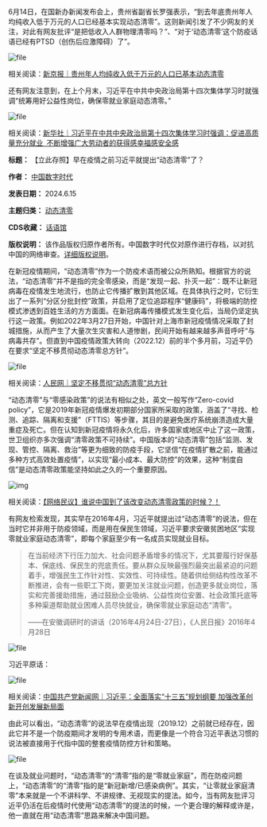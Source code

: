 6月14日，在国新办新闻发布会上，贵州省副省长罗强表示，“到去年底贵州年人均纯收入低于万元的人口已经基本实现动态清零”。这则新闻引发了不少网友的关注，对此有网友批评“是把低收入人群物理清零吗？”、“对于‘动态清零’这个防疫话语已经有PTSD（创伤后应激障碍）了”。


![file](https://chinadigitaltimes.net/chinese/files/2024/06/image-1718444763872.png)


相关阅读：[新京报｜贵州年人均纯收入低于万元的人口已基本动态清零](https://web.archive.org/web/20240615035319/https://www.sohu.com/a/785886463_114988 "新京报｜贵州年人均纯收入低于万元的人口已基本动态清零")


还有网友注意到，在上个月末，习近平在中共中央政治局第十四次集体学习时就强调“统筹用好公益性岗位，确保零就业家庭动态清零。”


![file](https://chinadigitaltimes.net/chinese/files/2024/06/image-1718444933022.png)


相关阅读：[新华社｜习近平在中共中央政治局第十四次集体学习时强调：促进高质量充分就业 不断增强广大劳动者的获得感幸福感安全感](https://www.gov.cn/yaowen/liebiao/202405/content_6954068.htm "新华社｜习近平在中共中央政治局第十四次集体学习时强调：促进高质量充分就业 不断增强广大劳动者的获得感幸福感安全感")




**标题：** 【立此存照】早在疫情之前习近平就提出“动态清零”了？  

**作者：** [中国数字时代](https://chinadigitaltimes.net/space/中国数字时代)  

**发表日期：** 2024.6.15  

**主题归类：** [动态清零](https://chinadigitaltimes.net/space/动态清零)  

**CDS收藏：** [话语馆](https://chinadigitaltimes.net/space/%E8%AF%9D%E8%AF%AD%E9%A6%86)  

**版权说明：** 该作品版权归原作者所有。中国数字时代仅对原作进行存档，以对抗中国的网络审查。[详细版权说明](https://chinadigitaltimes.net/chinese/copyright)。


在新冠疫情期间，“动态清零”作为一个防疫术语而被公众所熟知。根据官方的说法，“动态清零”并不是指的完全零感染，而是“发现一起、扑灭一起”：既不让新冠病毒在疫情发生地流行，也防止它传播扩散到其他区域。在具体执行之时，它衍生出了一系列“分区分批封控”政策，并启用了定位追踪程序“健康码”，将极端的防控模式渗透到百姓生活的方方面面。在新冠病毒传播模式发生变化后，当局仍坚定执行这一政策。例如2022年3月27日开始，中国针对上海市新冠疫情情况采取了封城措施，从而产生了大量次生灾害和人道惨剧，民间开始有越来越多声音呼吁“与病毒共存”。但直到中国疫情政策大转向（2022.12）前的半个多月前，习近平仍在要求“坚定不移贯彻动态清零总方针”。


![file](https://chinadigitaltimes.net/chinese/files/2024/06/image-1718446411533.png)


相关阅读：[人民网｜坚定不移贯彻“动态清零”总方针](http://opinion.people.com.cn/n1/2022/1115/c1003-32566122.html "人民网｜坚定不移贯彻“动态清零”总方针")


“动态清零”与“零感染政策”的说法有相似之处，英文一般写作“Zero-covid policy”，它是2019年新冠疫情爆发初期部分国家所采取的政策，涵盖了“寻找、检测、追踪、隔离和支援”（FTTIS）等步骤，其目的是避免医疗系统崩溃造成大量重症及死亡。但在认知到新冠疫情将永久化后，许多国家或地区中止了这一政策，世卫组织亦多次强调“清零政策不可持续”。中国版本的“动态清零”包括“监测、发现、管控、隔离、救治”等更为细致的防疫手段，它坚信“在疫情扩散之前，能通过多种方式高效处置疫情”，以实现“最小成本、最大防控”的效果，这种“制度自信”是动态清零政策能坚持如此之久的一个重要原因。


![img](https://chinadigitaltimes.net/chinese/files/2022/05/image-1652253036257.png)


相关阅读：[【网络民议】谁说中国到了该改变动态清零政策的时候？！](https://chinadigitaltimes.net/chinese/681131.html "【网络民议】谁说中国到了该改变动态清零政策的时候？！")


有网友检索发现，其实早在2016年4月，习近平就提出过“动态清零”的说法，但在当时它并非用于防疫领域，而是用在保民生领域，习近平要求安徽贫困地区“实现零就业家庭动态清零”，即每个家庭至少有一名成员实现就业目标。



> 在当前经济下行压力加大、社会问题矛盾增多的情况下，尤其要履行好保基本、保底线、保民生的兜底责任。要从群众反映最强烈最突出最紧迫的问题着手，增强民生工作针对性、实效性、可持续性。随着供给侧结构性改革不断推进，会有一些职工下岗，要更加关注就业问题，创造更多就业岗位，落实和完善援助措施，通过鼓励企业吸纳、公益性岗位安置、社会政策托底等多种渠道帮助就业困难人员尽快就业，确保零就业家庭动态“清零”。
> 
> 
> ——在安徽调研时的讲话（2016年4月24日-27日），《人民日报》2016年4月28日


![file](https://chinadigitaltimes.net/chinese/files/2024/06/image-1718448000867.png)


习近平原话：


![file](https://chinadigitaltimes.net/chinese/files/2024/06/image-1718448203733.png)


相关阅读：[中国共产党新闻网｜习近平：全面落实“十三五”规划纲要 加强改革创新开创发展新局面](https://web.archive.org/web/20230331011206/http://cpc.people.com.cn/n1/2016/0428/c64094-28310052.html "中国共产党新闻网｜习近平：全面落实“十三五”规划纲要 加强改革创新开创发展新局面")


由此可以看出，“动态清零”的说法早在疫情出现（2019.12）之前就已经存在，因此它并不是一个防疫期间才发明的专用术语，而更像是一个符合习近平表达习惯的说法被直接用于代指中国的整套疫情防控方针和策略。


![file](https://chinadigitaltimes.net/chinese/files/2024/06/image-1718450728588.png)


在谈及就业问题时，“动态清零”的“清零”指的是“零就业家庭”，而在防疫问题上，“动态清零”的“清零”指的是“新冠新增/已感染病例”。其实，“让零就业家庭清零”本来就是一个不讲科学、不讲规律、无视现实的提法。如今，当有网友批评习近平仍活在后疫情时代使用“动态清零”的提法的时候，一个更合理的解释或许是，他一直就在用“动态清零”思路来解决中国问题。

